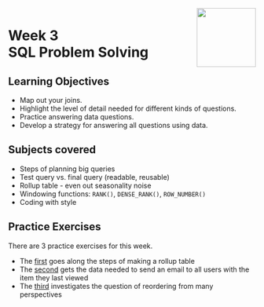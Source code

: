 <a href="../">
  <img src="/img/Data_Wrangling,_Analysis_and_AB_Testing_with_SQL_logo.avif" width="120" align="right">
</a>

# Week 3 <br> SQL Problem Solving 

## Learning Objectives
- Map out your joins.
- Highlight the level of detail needed for different kinds of questions.
- Practice answering data questions.
- Develop a strategy for answering all questions using data.

## Subjects covered
- Steps of planning big queries
- Test query vs. final query (readable, reusable)
- Rollup table - even out seasonality noise
- Windowing functions: `RANK()`, `DENSE_RANK()`, `ROW_NUMBER()`
- Coding with style

## Practice Exercises

There are 3 practice exercises for this week. 
- The [first](./Practice%20Exercises/rollup_table.sql) goes along the steps of making a rollup table
- The [second](./Practice%20Exercises/promo_email.sql) gets the data needed to send an email to all users with the item they last viewed
- The [third](./Practice%20Exercises/product_analysis.sql) investigates the question of reordering from many perspectives 
